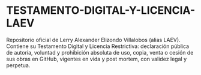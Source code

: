 # TESTAMENTO-DIGITAL-Y-LICENCIA-LAEV
Repositorio oficial de Lerry Alexander Elizondo Villalobos (alias LAEV). Contiene su Testamento Digital y Licencia Restrictiva: declaración pública de autoría, voluntad y prohibición absoluta de uso, copia, venta o cesión de sus obras en GitHub, vigentes en vida y post mortem, con validez legal y perpetua.
